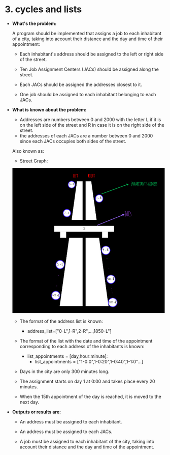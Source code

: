 # 3. cycles and lists

- **What's the problem:**

   A program should be implemented that assigns a job to each inhabitant of a city, taking into account their distance and the day and time of their appointment:

   - Each inhabitant's address should be assigned to the left or right side of the street.

   - Ten Job Assignment Centers (JACs) should be assigned along the street.

   - Each JACs should be assigned the addresses closest to it.

   - One job should be assigned to each inhabitant belonging to each JACs.

- **What is known about the problem:**

   - Addresses are numbers between 0 and 2000 with the letter L if it is on the left side of the street and R in case it is on the right side of the street.
   - the addresses of each JACs are a number between 0 and 2000 since each JACs occupies both sides of the street.

   Also known as: 

   - Street Graph:

   ![Figure](media/Figure.png)

   - The format of the address list is known:
      - address_list=["0-L",1-R",2-R",...,1850-L"]

   - The format of the list with the date and time of the appointment corresponding to each address of the inhabitants is known:
      -  list_appointments = [day,hour:minute]:
         - list_appointments = ["1-0:0",1-0:20",1-0:40",1-1:0"...]

   - Days in the city are only 300 minutes long.

   - The assignment starts on day 1 at 0:00 and takes place every 20 minutes.

   - When the 15th appointment of the day is reached, it is moved to the next day.

- **Outputs or results are:**

   - An address must be assigned to each inhabitant.

   - An address must be assigned to each JACs.

   - A job must be assigned to each inhabitant of the city, taking into account their distance and the day and time of the appointment.
